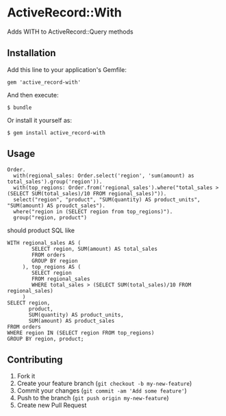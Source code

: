 # ActiveRecord::With

Adds WITH to ActiveRecord::Query methods

## Installation

Add this line to your application's Gemfile:

    gem 'active_record-with'

And then execute:

    $ bundle

Or install it yourself as:

    $ gem install active_record-with

## Usage

    Order.
      with(regional_sales: Order.select('region', 'sum(amount) as total_sales').group('region')).
      with(top_regions: Order.from('regional_sales').where("total_sales > (SELECT SUM(total_sales)/10 FROM regional_sales)")).
      select("region", "product", "SUM(quantity) AS product_units", "SUM(amount) AS proudct_sales").
      where("region in (SELECT region from top_regions)").
      group("region, product")

should product SQL like

    WITH regional_sales AS (
            SELECT region, SUM(amount) AS total_sales
            FROM orders
            GROUP BY region
         ), top_regions AS (
            SELECT region
            FROM regional_sales
            WHERE total_sales > (SELECT SUM(total_sales)/10 FROM regional_sales)
         )
    SELECT region,
           product,
           SUM(quantity) AS product_units,
           SUM(amount) AS product_sales
    FROM orders
    WHERE region IN (SELECT region FROM top_regions)
    GROUP BY region, product;

## Contributing

1. Fork it
2. Create your feature branch (`git checkout -b my-new-feature`)
3. Commit your changes (`git commit -am 'Add some feature'`)
4. Push to the branch (`git push origin my-new-feature`)
5. Create new Pull Request
